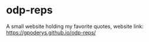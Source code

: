 # odp-reps
A small website holding my favorite quotes,
website link: https://gpoderys.github.io/odp-reps/